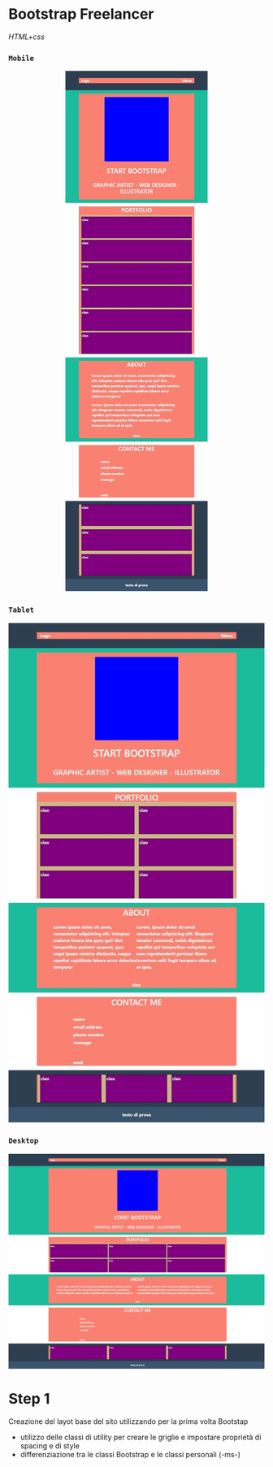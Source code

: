 # Bootstrap Freelancer

_HTML+css_


### `Mobile`
    
<div align="center">
    <img src="https://github.com/CaldatoLuca/html-css-bootstrap-freelancer/raw/main/readme-img/mobile.jpeg">
</div>

### `Tablet`

<div align="center">
    <img src="https://github.com/CaldatoLuca/html-css-bootstrap-freelancer/raw/main/readme-img/tablet.jpeg">
</div>

### `Desktop`

<div align="center">
    <img src="https://github.com/CaldatoLuca/html-css-bootstrap-freelancer/raw/main/readme-img/desktop.jpeg">
</div>

# Step 1

Creazione del layot base del sito utilizzando per la prima volta Bootstap

- utilizzo delle classi di utility per creare le griglie e impostare proprietà di spacing e di style
- differenziazione tra le classi Bootstrap e le classi personali (-ms-)
